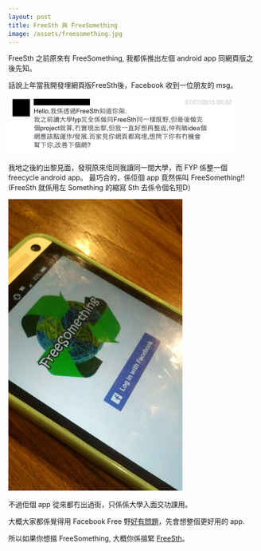 ```yaml
---
layout: post
title: FreeSth 與 FreeSomething
image: /assets/freesomething.jpg
---
```


FreeSth 之前原來有 FreeSomething, 我都係推出左個 android app 同網頁版之後先知。

話說上年當我開發埋網頁版FreeSth後，Facebook 收到一位朋友的 msg。

![alt text](/assets/freesomething-fb.png "FreeSomething 手機app")

我地之後約出黎見面，發現原來佢同我讀同一間大學，而 FYP 係整一個 freecycle android app。
最巧合的，係佢個 app 竟然係叫 FreeSomething!! (FreeSth 就係用左 Something 的縮寫 Sth 去係令個名短D）

<img src="/assets/freesomething.jpg" alt="FreeSomething Android 手機app" style="max-width: 350px;"/>

不過佢個 app 從來都冇出過街，只係係大學入面交功課用。

大概大家都係覺得用 Facebook Free 野[好有問題](http://www.freesth.com/faq.html)，先會想整個更好用的 app.

所以如果你想搵 FreeSomething, 大概你係搵緊 [FreeSth](http://www.freesth.com/app.html)。

